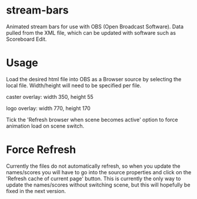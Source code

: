 # stream-bars
Animated stream bars for use with OBS (Open Broadcast Software). Data pulled from the XML file, which can be updated with software such as Scoreboard Edit.

# Usage
Load the desired html file into OBS as a Browser source by selecting the local file. Width/height will need to be specified per file.

caster overlay: width 350, height 55

logo overlay: width 770, height 170

Tick the 'Refresh browser when scene becomes active' option to force animation load on scene switch.

# Force Refresh
Currently the files do not automatically refresh, so when you update the names/scores you will have to go into the source properties and click on the 'Refresh cache of current page' button. This is currently the only way to update the names/scores without switching scene, but this will hopefully be fixed in the next version.
